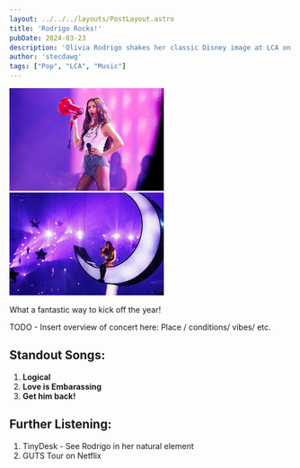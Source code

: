 ```yaml
---
layout: ../../../layouts/PostLayout.astro
title: 'Rodrigo Rocks!'
pubDate: 2024-03-23
description: 'Olivia Rodrigo shakes her classic Disney image at LCA on Friday night.'
author: 'stecdawg'
tags: ["Pop", "LCA", "Music"]
---
```

![image info](../../../../public/music/rodrigo/gethimback.png)
![image info](../../../../public/music/rodrigo/logical.png)

What a fantastic way to kick off the year!

TODO - Insert overview of concert here: Place / conditions/ vibes/ etc.

## Standout Songs:
1. **Logical** 
2. **Love is Embarassing**
3. **Get him back!**

## Further Listening: 
1. TinyDesk - See Rodrigo in her natural element 
2. GUTS Tour on Netflix